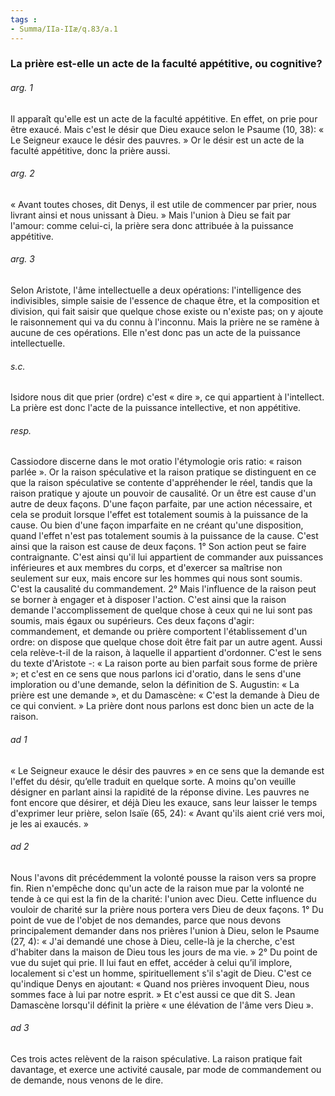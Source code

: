```yaml
---
tags : 
- Summa/IIa-IIæ/q.83/a.1
---
```


### La prière est-elle un acte de la faculté appétitive, ou cognitive?

###### arg. 1
Il apparaît qu'elle est un acte de la faculté appétitive. En effet, on prie pour être exaucé. Mais c'est le désir que Dieu exauce selon le Psaume (10, 38): « Le Seigneur exauce le désir des pauvres. » Or le désir est un acte de la faculté appétitive, donc la prière aussi. 

###### arg. 2
« Avant toutes choses, dit Denys, il est utile de commencer par prier, nous livrant ainsi et nous unissant à Dieu. » Mais l'union à Dieu se fait par l'amour: comme celui-ci, la prière sera donc attribuée à la puissance appétitive. 

###### arg. 3
Selon Aristote, l'âme intellectuelle a deux opérations: l'intelligence des indivisibles, simple saisie de l'essence de chaque être, et la composition et division, qui fait saisir que quelque chose existe ou n'existe pas; on y ajoute le raisonnement qui va du connu à l'inconnu. Mais la prière ne se ramène à aucune de ces opérations. Elle n'est donc pas un acte de la puissance intellectuelle. 

###### s.c.
Isidore nous dit que prier (ordre) c'est « dire », ce qui appartient à l'intellect. La prière est donc l'acte de la puissance intellective, et non appétitive. 

###### resp.
Cassiodore discerne dans le mot oratio l'étymologie oris ratio: « raison parlée ». Or la raison spéculative et la raison pratique se distinguent en ce que la raison spéculative se contente d'appréhender le réel, tandis que la raison pratique y ajoute un pouvoir de causalité. Or un être est cause d'un autre de deux façons. D'une façon parfaite, par une action nécessaire, et cela se produit lorsque l'effet est totalement soumis à la puissance de la cause. Ou bien d'une façon imparfaite en ne créant qu'une disposition, quand l'effet n'est pas totalement soumis à la puissance de la cause. C'est ainsi que la raison est cause de deux façons. 1° Son action peut se faire contraignante. C'est ainsi qu'il lui appartient de commander aux puissances inférieures et aux membres du corps, et d'exercer sa maîtrise non seulement sur eux, mais encore sur les hommes qui nous sont soumis. C'est la causalité du commandement. 2° Mais l'influence de la raison peut se borner à engager et à disposer l'action. C'est ainsi que la raison demande l'accomplissement de quelque chose à ceux qui ne lui sont pas soumis, mais égaux ou supérieurs. Ces deux façons d'agir: commandement, et demande ou prière comportent l'établissement d'un ordre: on dispose que quelque chose doit être fait par un autre agent. Aussi cela relève-t-il de la raison, à laquelle il appartient d'ordonner. C'est le sens du texte d'Aristote -: « La raison porte au bien parfait sous forme de prière »; et c'est en ce sens que nous parlons ici d'oratio, dans le sens d'une imploration ou d'une demande, selon la définition de S. Augustin: « La prière est une demande », et du Damascène: « C'est la demande à Dieu de ce qui convient. » La prière dont nous parlons est donc bien un acte de la raison. 

###### ad 1
« Le Seigneur exauce le désir des pauvres » en ce sens que la demande est l'effet du désir, qu’elle traduit en quelque sorte. A moins qu'on veuille désigner en parlant ainsi la rapidité de la réponse divine. Les pauvres ne font encore que désirer, et déjà Dieu les exauce, sans leur laisser le temps d'exprimer leur prière, selon Isaïe (65, 24): « Avant qu'ils aient crié vers moi, je les ai exaucés. » 

###### ad 2
Nous l'avons dit précédemment la volonté pousse la raison vers sa propre fin. Rien n'empêche donc qu'un acte de la raison mue par la volonté ne tende à ce qui est la fin de la charité: l'union avec Dieu. Cette influence du vouloir de charité sur la prière nous portera vers Dieu de deux façons. 1° Du point de vue de l'objet de nos demandes, parce que nous devons principalement demander dans nos prières l'union à Dieu, selon le Psaume (27, 4): « J'ai demandé une chose à Dieu, celle-là je la cherche, c'est d'habiter dans la maison de Dieu tous les jours de ma vie. » 2° Du point de vue du sujet qui prie. Il lui faut en effet, accéder à celui qu’il implore, localement si c'est un homme, spirituellement s'il s'agit de Dieu. C'est ce qu'indique Denys en ajoutant: « Quand nos prières invoquent Dieu, nous sommes face à lui par notre esprit. » Et c'est aussi ce que dit S. Jean Damascène lorsqu'il définit la prière « une élévation de l'âme vers Dieu ». 

###### ad 3
Ces trois actes relèvent de la raison spéculative. La raison pratique fait davantage, et exerce une activité causale, par mode de commandement ou de demande, nous venons de le dire. 

